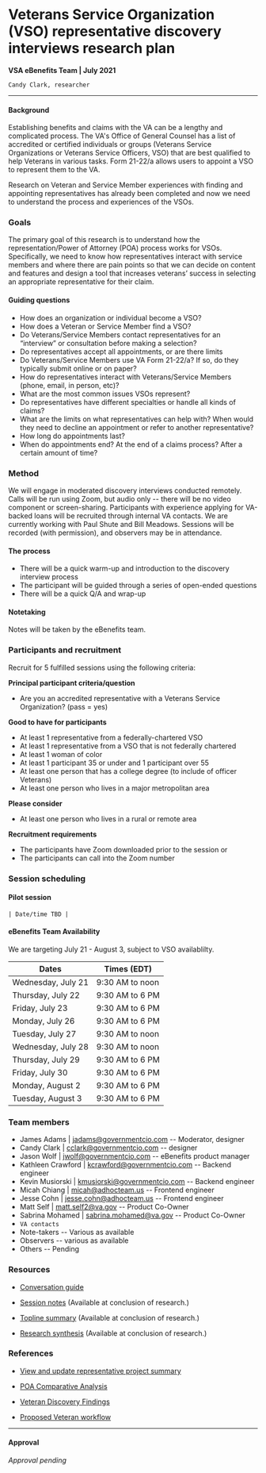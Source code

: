 # Veterans Service Organization (VSO) representative discovery interviews research plan
**VSA eBenefits Team | July 2021**

`Candy Clark, researcher`

---

#### Background
Establishing benefits and claims with the VA can be a lengthy and complicated process. The VA's Office of General Counsel has a list of accredited or certified individuals or groups (Veterans Service Organizations or Veterans Service Officers, VSO) that are best qualified to help Veterans in various tasks. Form 21-22/a allows users to appoint a VSO to represent them  to the VA.

Research on Veteran and Service Member experiences with finding and appointing representatives has already been completed and now we need to understand the process and experiences of the VSOs.

### Goals
The primary goal of this research is to understand how the representation/Power of Attorney (POA) process works for VSOs. Specifically, we need to know how representatives interact with service members and where there are pain points so that we can decide on content and features and design a tool that increases veterans’ success in selecting an appropriate representative for their claim.

#### Guiding questions
- How does an organization or individual become a VSO?
- How does a Veteran or Service Member find a VSO?
- Do Veterans/Service Members contact representatives for an “interview” or consultation before making a selection?
- Do representatives accept all appointments, or are there limits 
- Do Veterans/Service Members use VA Form 21-22/a? If so, do they typically submit online or on paper?
- How do representatives interact with Veterans/Service Members (phone, email, in person, etc)?
- What are the most common issues VSOs represent?
- Do representatives have different specialties or handle all kinds of claims?
- What are the limits on what representatives can help with? When would they need to decline an appointment or refer to another representative?
- How long do appointments last?
- When do appointments end? At the end of a claims process? After a certain amount of time?

### Method
We will engage in moderated discovery interviews conducted remotely. Calls will be run using Zoom, but audio only -- there will be no video component or screen-sharing. Participants with experience applying for VA-backed loans will be recruited through internal VA contacts. We are currently working with Paul Shute and Bill Meadows. Sessions will be recorded (with permission), and observers may be in attendance.

#### The process
- There will be a quick warm-up and introduction to the discovery interview process
- The participant will be guided through a series of open-ended questions
- There will be a quick Q/A and wrap-up

#### Notetaking
Notes will be taken by the eBenefits team.

### Participants and recruitment

Recruit for 5 fulfilled sessions using the following criteria:

**Principal participant criteria/question**
- Are you an accredited representative with a Veterans Service Organization? (pass = yes)

<!-- **Must have for participants**
- At least 1 representative from a federally-chartered VSO
- At least 1 representative from a VSO that is not federally chartered
- At least 1 woman of color
- At least 1 participant 55 or older
- At least one person that does not have a college degree (to include enlisted Veterans)
- At least one person with a disability rating of 80% or greater --> 

**Good to have for participants**
- At least 1 representative from a federally-chartered VSO
- At least 1 representative from a VSO that is not federally chartered
- At least 1 woman of color
- At least 1 participant 35 or under and 1 participant over 55
- At least one person that has a college degree (to include of officer Veterans)
- At least one person who lives in a major metropolitan area

**Please consider**
- At least one person who lives in a rural or remote area

**Recruitment requirements**
- The participants have Zoom downloaded prior to the session or
- The participants can call into the Zoom number

### Session scheduling

#### Pilot session
`| Date/time TBD |`

#### eBenefits Team Availability

We are targeting July 21 - August 3, subject to VSO availablilty.

| Dates | Times (EDT) |
| --- | --- |
| Wednesday, July 21  | 9:30 AM to noon |
| Thursday, July 22  | 9:30 AM to 6 PM |
| Friday, July 23  | 9:30 AM to 6 PM |
| Monday, July 26  | 9:30 AM to 6 PM |
| Tuesday, July 27  | 9:30 AM to noon |
| Wednesday, July 28  | 9:30 AM to noon |
| Thursday, July 29  | 9:30 AM to 6 PM |
| Friday, July 30  | 9:30 AM to 6 PM |
| Monday, August 2  | 9:30 AM to 6 PM |
| Tuesday, August 3  | 9:30 AM to 6 PM |

### Team members
- James Adams | jadams@governmentcio.com -- Moderator, designer
- Candy Clark | cclark@governmentcio.com -- designer
- Jason Wolf | jwolf@governmentcio.com -- eBenefits product manager
- Kathleen Crawford | kcrawford@governmentcio.com -- Backend engineer
- Kevin Musiorski | kmusiorski@governmentcio.com -- Backend engineer
- Micah Chiang | micah@adhocteam.us -- Frontend engineer
- Jesse Cohn | jesse.cohn@adhocteam.us -- Frontend engineer
- Matt Self | matt.self2@va.gov -- Product Co-Owner
- Sabrina Mohamed | sabrina.mohamed@va.gov -- Product Co-Owner
- `VA contacts`
- Note-takers -- Various as available
- Observers -- various as available
- Others -- Pending

### Resources
- [Conversation guide](https://github.com/department-of-veterans-affairs/va.gov-team/blob/master/teams/vsa/teams/ebenefits/features/view-update-POA/research-design/vso-discovery-interviews/vso-interviews-convo-guide.md)

- [Session notes]() (Available at conclusion of research.)

- [Topline summary]() (Available at conclusion of research.)

- [Research synthesis]() (Available at conclusion of research.)

### References

- [View and update representative project summary](https://github.com/department-of-veterans-affairs/va.gov-team/blob/master/teams/vsa/teams/ebenefits/features/view-update-POA/README.md)

- [POA Comparative Analysis](https://github.com/department-of-veterans-affairs/va.gov-team/blob/master/teams/vsa/teams/ebenefits/features/view-update-POA/research-design/POA-competitive-analysis.md)

- [Veteran Discovery Findings](https://github.com/department-of-veterans-affairs/va.gov-team/blob/master/teams/vsa/teams/ebenefits/features/view-update-POA/research-design/topline-summary-power-of-attorney-andpayment-history.md)

- [Proposed Veteran workflow](https://github.com/department-of-veterans-affairs/va.gov-team/blob/master/teams/vsa/teams/ebenefits/features/view-update-POA/research-design/poa-user-flows.md)

---

#### Approval
_Approval pending_
